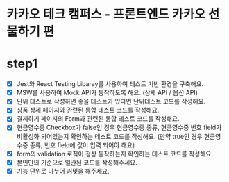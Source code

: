 # 카카오 테크 캠퍼스 - 프론트엔드 카카오 선물하기 편

# step1
-[x] Jest와 React Testing Libaray를 사용하여 테스트 기반 환경을 구축해요.
-[x] MSW를 사용하여 Mock API가 동작하도록 해요. (상세 API / 옵션 API)
-[x] 단위 테스트로 작성하면 좋을 테스트가 있다면 단위테스트 코드를 작성해요.
-[x] 상품 상세 페이지와 관련된 통합 테스트 코드를 작성해요.
-[x] 결제하기 페이지의 Form과 관련된 통합 테스트 코드를 작성해요.
-[x] 현금영수증 Checkbox가 false인 경우 현금영수증 종류, 현금영수증 번호 field가 비활성화 되어있는지 확인하는 테스트 코드를 작성해요. (만약 true인 경우 현금영수증 종류, 번호 field에 값이 입력 되어야 해요)
-[x] form의 validation 로직이 정상 동작하는지 확인하는 테스트 코드를 작성해요.
-[x] 본인만의 기준으로 일관된 코드를 작성해주세요.
-[x] 기능 단위로 나누어 커밋을 해주세요.
